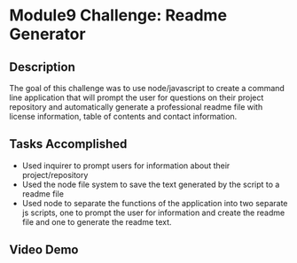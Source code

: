 # Module9 Challenge: Readme Generator

## Description

The goal of this challenge was to use node/javascript to create a command line application that will prompt the user for questions on their project repository and automatically generate a professional readme file with license information, table of contents and contact information.

## Tasks Accomplished

<ul>
    <li>Used inquirer to prompt users for information about their project/repository</li>
    <li>Used the node file system to save the text generated by the script to a readme file</li>
    <li>Used node to separate the functions of the application into two separate js scripts, one to prompt the user for information and create the readme file and one to generate the readme text.</li>
</ul>

## Video Demo
